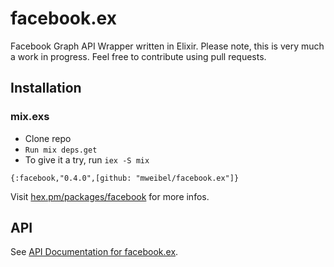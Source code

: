 # facebook.ex

Facebook Graph API Wrapper written in Elixir.
Please note, this is very much a work in progress. Feel free to contribute using pull requests.

## Installation

### mix.exs

* Clone repo
* `Run mix deps.get`
* To give it a try, run `iex -S mix`

```
{:facebook,"0.4.0",[github: "mweibel/facebook.ex"]}
```

Visit [hex.pm/packages/facebook](https://hex.pm/packages/facebook) for more infos.

## API

See [API Documentation for facebook.ex](http://hexdocs.pm/facebook/).

